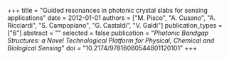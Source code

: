 +++
title = "Guided resonances in photonic crystal slabs for sensing applications"
date = 2012-01-01
authors = ["M. Pisco", "A. Cusano", "A. Ricciardi", "S. Campopiano", "G. Castaldi", "V. Galdi"]
publication_types = ["6"]
abstract = ""
selected = false
publication = "*Photonic Bandgap Structures: a Novel Technological Platform for Physical, Chemical and Biological Sensing*"
doi = "10.2174/97816080544801120101"
+++

